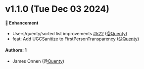 # v1.1.0 (Tue Dec 03 2024)

#### 🚀 Enhancement

- Users/quenty/sorted list improvements [#522](https://github.com/Quenty/NevermoreEngine/pull/522) ([@Quenty](https://github.com/Quenty))
- feat: Add UGCSanitize to FirstPersonTransparency ([@Quenty](https://github.com/Quenty))

#### Authors: 1

- James Onnen ([@Quenty](https://github.com/Quenty))
